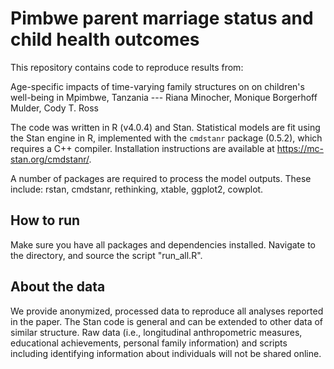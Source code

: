 Pimbwe parent marriage status and child health outcomes
============

This repository contains code to reproduce results from:

Age-specific impacts of time-varying family structures on on children's well-being in Mpimbwe, Tanzania --- Riana Minocher, Monique Borgerhoff Mulder, Cody T. Ross

The code was written in R (v4.0.4) and Stan. Statistical models are fit using the Stan engine in R, implemented with the `cmdstanr` package (0.5.2), which requires a C++ compiler. Installation instructions are available at https://mc-stan.org/cmdstanr/. 

A number of packages are required to process the model outputs. These include: rstan, cmdstanr, rethinking, xtable, ggplot2, cowplot. 

## How to run

Make sure you have all packages and dependencies installed. Navigate to the directory, and source the script "run_all.R".

## About the data

We provide anonymized, processed data to reproduce all analyses reported in the paper. The Stan code is general and can be extended to other data of similar structure. Raw data (i.e., longitudinal anthropometric measures, educational achievements, personal family information) and scripts including identifying information about individuals will not be shared online. 

```
